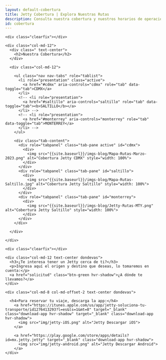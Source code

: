 ```yaml
---
layout: default-cobertura
title: Jetty Cobertura | Explora Nuestras Rutas
description: Consulta nuestra cobertura y nuestros horarios de operaciones en la Zona Metropolitana del Valle de México y otras ciudades.
id: cobertura
---
```


<div class="container cobertura">
  <div class="row">

    <div class="clearfix"></div>

    <div class="col-md-12">
      <div class=" text-center">
        <h2>Nuestra Cobertura</h2>
      </div>

      <div class="col-md-12">

        <ul class="nav nav-tabs" role="tablist">
          <li role="presentation" class="active">
            <a href="#cdmx" aria-controls="cdmx" role="tab" data-toggle="tab">CDMX</a>
          </li>
          <!-- <li role="presentation">
            <a href="#saltillo" aria-controls="saltillo" role="tab" data-toggle="tab"><b>SALTILLO</b></a>
          </li> -->
          <!-- <li role="presentation">
            <a href="#monterrey" aria-controls="monterrey" role="tab" data-toggle="tab">MONTERREY</a>
          </li> -->
        </ul>

        <div class="tab-content">
          <div role="tabpanel" class="tab-pane active" id="cdmx">
            <div>
              <img src="{{site.baseurl}}/imgs-blog/Mapa-Rutas-Marzo-2023.png" alt="Cobertura Jetty CDMX" style="width: 100%">
            </div>
          </div>
          <div role="tabpanel" class="tab-pane" id="saltillo">
            <div>
              <img src="{{site.baseurl}}/imgs-blog/Mapa-Rutas-Saltillo.jpg" alt="Cobertura Jetty Saltillo" style="width: 100%">
            </div>
          </div>
          <div role="tabpanel" class="tab-pane" id="monterrey">
            <div>
              <img src="{{site.baseurl}}/imgs-blog/Jetty-Rutas-MTY.png" alt="Cobertura Jetty Saltillo" style="width: 100%">
            </div>
          </div>
        </div>

      </div>

    </div>

    <div class="clearfix"></div>

    <div class="col-md-12 text-center dondevas">
      <h3>¿Te interesa tener un Jetty cerca de ti?</h3>
      <p>Ingresa aquí el origen y destino que deseas, lo tomaremos en cuenta:</p>
      <a href="solicitud" class="btn-green hvr-shadow">¿A dónde te llevamos?</a>
    </div>

    <div class="col-md-8 col-md-offset-2 text-center dondevas">

      <h4>Para reservar tu viaje, descarga la app:</h4>
        <a href="https://itunes.apple.com/us/app/jetty-soluciona-tu-transporte/id1276413293?l=es&ls=1&mt=8" target="_blank" class="download-app hvr-shadow" target="_blank" class="download-app hvr-shadow">
          <img src="img/jetty-iOS.png" alt="Jetty Descargar iOS">
        </a>

        <a href="https://play.google.com/store/apps/details?id=mx.jetty.jetty" target="_blank" class="download-app hvr-shadow">
          <img src="img/jetty-android.png" alt="Jetty Descargar Android">
        </a>
    </div>

  </div>
</div>

